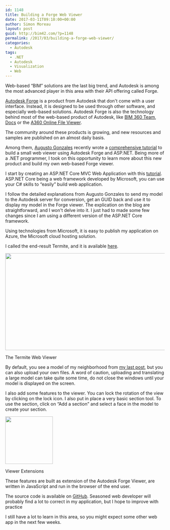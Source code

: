 ```yaml
---
id: 1148
title: Building a Forge Web Viewer
date: 2017-03-11T09:10:00+00:00
author: Simon Moreau
layout: post
guid: http://bim42.com/?p=1148
permalink: /2017/03/building-a-forge-web-viewer/
categories:
  - Autodesk
tags:
  - .NET
  - Autodesk
  - Visualization
  - Web
---
```

Web-based &#8220;BIM&#8221; solutions are the last big trend, and Autodesk is among the most advanced player in this area with their API offering called Forge.

[Autodesk Forge](https://forge.autodesk.com/) is a product from Autodesk that don't come with a user interface. Instead, it is designed to be used through other software, and especially web-based solutions. Autodesk Forge is also the technology behind most of the web-based product of Autodesk, like [BIM 360 Team](https://team.bim360.com/), [Docs](https://bim360.autodesk.com/docs) or the [A360 Online File Viewer](https://a360.autodesk.com/viewer/).

The community around these products is growing, and new resources and samples are published on an almost daily basis.

Among them, [Augusto Gonzales](https://forge.autodesk.com/author/augusto-goncalves) recently wrote a [comprehensive tutorial](https://forge.autodesk.com/blog/forge-aspnet-zero-hero-30-minutes) to build a small web viewer using Autodesk Forge and ASP.NET. Being more of a .NET programmer, I took on this opportunity to learn more about this new product and build my own web-based Forge viewer.

I start by creating an ASP.NET Core MVC Web Application with this [tutorial](https://docs.microsoft.com/en-us/aspnet/core/tutorials/first-mvc-app/). ASP.NET Core being a web framework developed by Microsoft, you can use your C# skills to &#8220;easily&#8221; build web application.

I follow the detailed explanations from Augusto Gonzales to send my model to the Autodesk server for conversion, get an GUID back and use it to display my model in the Forge viewer. The explication on the blog are straightforward, and I won't delve into it. I just had to made some few changes since I am using a different version of the ASP.NET Core framework.

Using technologies from Microsoft, it is easy to publish my application on Azure, the Microsoft cloud hosting solution.

I called the end-result Termite, and it is available [here](http://termiteviewer.azurewebsites.net/).

<div id="attachment_1149" style="max-width: 594px" class="wp-caption aligncenter">
  <a href="http://bim42.com/wp-content/uploads/2017/03/The-Termite-Web-Viewer.png"><img class="size-large wp-image-1149" src="http://bim42.com/wp-content/uploads/2017/03/The-Termite-Web-Viewer-1024x537.png" alt="" width="584" height="306" srcset="https://bim42.com/wp-content/uploads/2017/03/The-Termite-Web-Viewer-1024x537.png 1024w, https://bim42.com/wp-content/uploads/2017/03/The-Termite-Web-Viewer-300x157.png 300w, https://bim42.com/wp-content/uploads/2017/03/The-Termite-Web-Viewer-768x403.png 768w, https://bim42.com/wp-content/uploads/2017/03/The-Termite-Web-Viewer-500x262.png 500w" sizes="(max-width: 584px) 100vw, 584px" /></a>
  
  <p class="wp-caption-text">
    The Termite Web Viewer
  </p>
</div>

By default, you see a model of my neighborhood from [my last post](http://bim42.com/2017/02/modeling-a-neighborhood-with-flux-site-extractor-gis-data-and-revit/), but you can also upload your own files. A word of caution, uploading and translating a large model can take quite some time, do not close the windows until your model is displayed on the screen.

I also add some features to the viewer. You can lock the rotation of the view by clicking on the lock icon. I also put in place a very basic section tool. To use the section, click on &#8220;Add a section&#8221; and select a face in the model to create your section.

<div id="attachment_1150" style="max-width: 160px" class="wp-caption aligncenter">
  <a href="http://bim42.com/wp-content/uploads/2017/03/Viewer-Extensions.png"><img class="wp-image-1150 size-thumbnail" src="http://bim42.com/wp-content/uploads/2017/03/Viewer-Extensions-150x150.png" alt="" width="150" height="150" /></a>
  
  <p class="wp-caption-text">
    Viewer Extensions
  </p>
</div>

These features are built as extension of the Autodesk Forge Viewer, are written in JavaScript and run in the browser of the end user.

The source code is available on [GitHub](https://github.com/simonmoreau/Termite). Seasoned web developer will probably find a lot to correct in my application, but I hope to improve with practice

I still have a lot to learn in this area, so you might expect some other web app in the next few weeks.